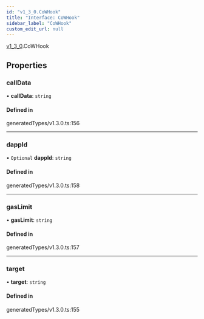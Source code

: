```yaml
---
id: "v1_3_0.CoWHook"
title: "Interface: CoWHook"
sidebar_label: "CoWHook"
custom_edit_url: null
---
```


[v1\_3\_0](../namespaces/v1_3_0.md).CoWHook

## Properties

### callData

• **callData**: `string`

#### Defined in

generatedTypes/v1.3.0.ts:156

___

### dappId

• `Optional` **dappId**: `string`

#### Defined in

generatedTypes/v1.3.0.ts:158

___

### gasLimit

• **gasLimit**: `string`

#### Defined in

generatedTypes/v1.3.0.ts:157

___

### target

• **target**: `string`

#### Defined in

generatedTypes/v1.3.0.ts:155
